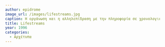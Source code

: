 ```yaml
---
author: epidrome
image_url: /images/lifestreams.jpg
caption: Η οργάνωση και η αλληλεπίδραση με την πληροφορία σε χρονολογική σειρά παρουσιάστηκε σε μια διεπαφή με τίτλο Lifestreams περισσότερο από μια δεκαετία πριν γίνει ο βασικός τρόπος διάδρασης στα ψηφιακά κοινωνικά μέσα όπως τα Twitter, Facebook.
title: Lifestreams
year: 1996
categories:
  - Αρχέτυπα 
---
```

